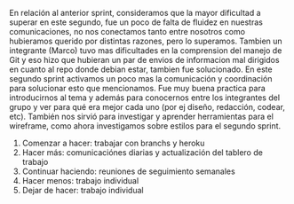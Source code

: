 En relación al anterior sprint, consideramos que la mayor dificultad a superar en este segundo, fue un poco de falta de fluidez 
en nuestras comunicaciones, no nos conectamos tanto entre nosotros como hubieramos querido por distintas razones, pero lo superamos. 
Tambien un integrante (Marco) tuvo mas dificultades en la comprension del manejo de Git y eso hizo que hubieran un par de envios de 
informacion mal dirigidos en cuanto al repo donde debian estar, tambien fue solucionado. 
En este segundo sprint activamos un poco mas la comunicación y coordinación para solucionar esto que mencionamos. 
Fue muy buena practica para introducirnos al tema y además para conocernos entre los integrantes del grupo y ver para qué era mejor cada uno (por ej diseño, redacción, codear, etc). 
También nos sirvió para investigar y aprender herramientas para el wireframe, como ahora investigamos sobre estilos para el segundo sprint.

1. Comenzar a hacer: trabajar con branchs y heroku
2. Hacer más: comunicaciónes diarias y actualización del tablero de trabajo
3. Continuar haciendo: reuniones de seguimiento semanales
4. Hacer menos: trabajo individual
5. Dejar de hacer: trabajo individual


